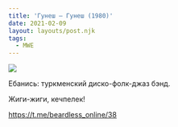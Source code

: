 ```yaml
---
title: 'Гунеш — Гунеш (1980)'
date: 2021-02-09
layout: layouts/post.njk
tags:
  - MWE
---
```


![](https://i.ibb.co/BGY3BkW/image.png)

Ебанись: туркменский диско-фолк-джаз бэнд. 

Жиги-жиги, кечпелек!

https://t.me/beardless_online/38